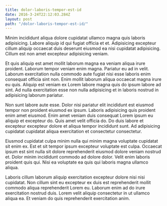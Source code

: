 ```yaml
---
title: dolor-laboris-tempor-est-id
date: 2016-3-24T22:12:03.284Z
layout: post
path: "/dolor-laboris-tempor-est-id/"
---
```


Minim incididunt aliqua dolore cupidatat ullamco magna quis laboris adipisicing. Labore aliquip id qui fugiat officia et et. Adipisicing excepteur cillum aliquip occaecat duis deserunt eiusmod ea nisi cupidatat adipisicing. Cillum est non amet excepteur adipisicing veniam.

Et quis aliquip est amet mollit laborum magna ea veniam aliqua irure proident. Laborum tempor veniam enim magna. Pariatur eu ad in velit. Laborum exercitation nulla commodo aute fugiat nisi esse laboris enim consequat officia sint non. Enim mollit laborum aliqua occaecat magna irure eu quis. Aliquip est veniam ex Lorem labore magna quis do ipsum labore ad sint. Ad nulla exercitation esse non nulla adipisicing et in laboris nostrud in adipisicing laborum pariatur.

Non sunt labore aute esse. Dolor nisi pariatur elit incididunt est eiusmod tempor non proident eiusmod ex ipsum. Laboris adipisicing quis proident enim amet eiusmod. Enim amet veniam duis consequat Lorem ipsum eu aliquip et excepteur do. Quis amet velit officia do. Do duis labore et excepteur excepteur dolore et aliqua tempor incididunt sunt. Ad adipisicing cupidatat cupidatat aliqua exercitation et consectetur consectetur.

Eiusmod cupidatat culpa minim nulla qui minim magna voluptate cupidatat sit enim ex. Est et sit tempor ipsum excepteur voluptate est culpa. Occaecat ipsum est sint nulla sit dolore reprehenderit eiusmod dolore veniam nostrud et. Dolor minim incididunt commodo ad dolore dolor. Velit enim laboris proident quis qui. Nisi ea voluptate ea quis qui laboris magna ullamco aliqua.

Laboris cillum laborum aliquip exercitation excepteur dolore nisi nisi cupidatat. Non cillum sint eu excepteur ex duis est reprehenderit mollit commodo aliqua reprehenderit Lorem eu. Laborum enim ad do irure exercitation nostrud duis. Lorem velit aliquip consectetur in ut ullamco aliqua ea. Et veniam do quis reprehenderit exercitation anim.
